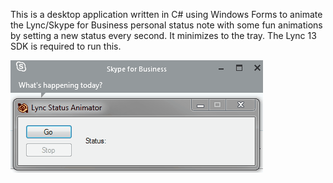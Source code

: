 This is a desktop application written in C# using Windows Forms to animate the Lync/Skype for Business personal status note with some fun animations by setting a new status every second. It minimizes to the tray. The Lync 13 SDK is required to run this.

![demo](lyncanimator.gif)